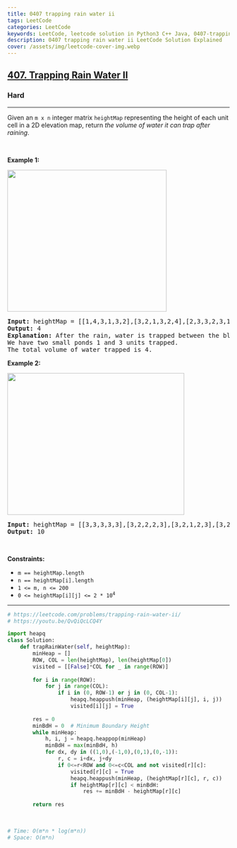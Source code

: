 ```yaml
---
title: 0407 trapping rain water ii
tags: LeetCode
categories: LeetCode
keywords: LeetCode, leetcode solution in Python3 C++ Java, 0407-trapping-rain-water-ii solution
description: 0407 trapping rain water ii LeetCode Solution Explained
cover: /assets/img/leetcode-cover-img.webp
---
```





<h2><a href="https://leetcode.com/problems/trapping-rain-water-ii/">407. Trapping Rain Water II</a></h2><h3>Hard</h3><hr><div><p>Given an <code>m x n</code> integer matrix <code>heightMap</code> representing the height of each unit cell in a 2D elevation map, return <em>the volume of water it can trap after raining</em>.</p>

<p>&nbsp;</p>
<p><strong class="example">Example 1:</strong></p>
<img alt="" src="https://assets.leetcode.com/uploads/2021/04/08/trap1-3d.jpg" style="width: 361px; height: 321px;">
<pre><strong>Input:</strong> heightMap = [[1,4,3,1,3,2],[3,2,1,3,2,4],[2,3,3,2,3,1]]
<strong>Output:</strong> 4
<strong>Explanation:</strong> After the rain, water is trapped between the blocks.
We have two small ponds 1 and 3 units trapped.
The total volume of water trapped is 4.
</pre>

<p><strong class="example">Example 2:</strong></p>
<img alt="" src="https://assets.leetcode.com/uploads/2021/04/08/trap2-3d.jpg" style="width: 401px; height: 321px;">
<pre><strong>Input:</strong> heightMap = [[3,3,3,3,3],[3,2,2,2,3],[3,2,1,2,3],[3,2,2,2,3],[3,3,3,3,3]]
<strong>Output:</strong> 10
</pre>

<p>&nbsp;</p>
<p><strong>Constraints:</strong></p>

<ul>
	<li><code>m == heightMap.length</code></li>
	<li><code>n == heightMap[i].length</code></li>
	<li><code>1 &lt;= m, n &lt;= 200</code></li>
	<li><code>0 &lt;= heightMap[i][j] &lt;= 2 * 10<sup>4</sup></code></li>
</ul>
</div>

---




```python
# https://leetcode.com/problems/trapping-rain-water-ii/
# https://youtu.be/QvQiQcLCQ4Y

import heapq
class Solution:
    def trapRainWater(self, heightMap):
        minHeap = []
        ROW, COL = len(heightMap), len(heightMap[0])
        visited = [[False]*COL for _ in range(ROW)]
        
        for i in range(ROW):
            for j in range(COL):
                if i in (0, ROW-1) or j in (0, COL-1):
                    heapq.heappush(minHeap, (heightMap[i][j], i, j))
                    visited[i][j] = True
        
        res = 0
        minBdH = 0  # Minimum Boundary Height
        while minHeap:
            h, i, j = heapq.heappop(minHeap)
            minBdH = max(minBdH, h)
            for dx, dy in ((1,0),(-1,0),(0,1),(0,-1)):
                r, c = i+dx, j+dy
                if 0<=r<ROW and 0<=c<COL and not visited[r][c]:
                    visited[r][c] = True
                    heapq.heappush(minHeap, (heightMap[r][c], r, c))
                    if heightMap[r][c] < minBdH:
                        res += minBdH - heightMap[r][c]
        
        return res
    
    
    
# Time: O(m*n * log(m*n))
# Space: O(m*n)
```
